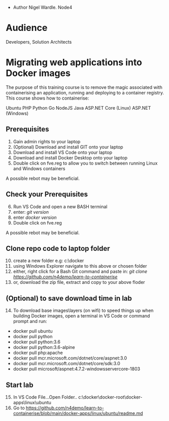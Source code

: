 - Author Nigel Wardle. Node4

# Audience
Developers, Solution Architects


# Migrating web applications into Docker images
The purpose of this training course is to remove the magic associated with containerising an application, running and deploying to a container registry.
This course shows how to containerise:

Ubuntu
PHP
Python
Go
NodeJS
Java
ASP.NET Core (Linux)
ASP.NET (Windows)


## Prerequisites

1. Gain admin rights to your laptop
2. (Optional) Download and install GIT onto your laptop
3. Download and install VS Code onto your laptop  
4. Download and install Docker Desktop onto your laptop  
5. Double click on fve.reg to allow you to switch between running Linux and Windows containers

A possible rebot may be beneficial.  

## Check your Prerequisites

6. Run VS Code and open a new BASH terminal
7. enter: *git version*  
8. enter  *docker version* 
9. Double click on fve.reg  

A possible rebot may be beneficial. 

## Clone repo code to laptop folder 
10. create a new folder e.g: c:\docker
11. using Windows Explorer navigate to this above or chosen folder
12. either, right click for a Bash Git command and paste in: *git clone https://github.com/n4demo/learn-to-containerise*
13. or, download the zip file, extract and copy to your above floder

## (Optional) to save download time in lab
14. To download base images\layers (on wifi) to speed things up when building Docker images, open a terminal in VS Code or command prompt and run:

* docker pull ubuntu  
* docker pull python  
* docker pull python:3.6  
* docker pull python:3.6-alpine  
* docker pull php:apache  
* docker pull mcr.microsoft.com/dotnet/core/aspnet:3.0  
* docker pull mcr.microsoft.com/dotnet/core/sdk:3.0  
* docker pull microsoft/aspnet:4.7.2-windowsservercore-1803  

## Start lab
15. In VS Code File...Open Folder.. c:\docker\docker-root\docker-apps\linux\ubuntu
16. Go to https://github.com/n4demo/learn-to-containerise/blob/main/docker-apps/linux/ubuntu/readme.md



